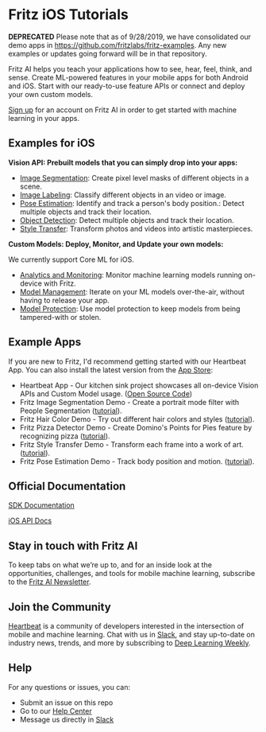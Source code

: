 # Fritz iOS Tutorials 

**DEPRECATED** Please note that as of 9/28/2019, we have consolidated our demo apps in https://github.com/fritzlabs/fritz-examples. Any new examples or updates going forward will be in that repository.

Fritz AI helps you teach your applications how to see, hear, feel, think, and sense. Create ML-powered features in your mobile apps for both Android and iOS. Start with our ready-to-use feature APIs or connect and deploy your own custom models.

[Sign up](https://app.fritz.ai/register?utm_source=github&utm_campaign=fritz-ios-tutorials) for an account on Fritz AI in order to get started with machine learning in your apps.

## Examples for iOS

**Vision API: Prebuilt models that you can simply drop into your apps:**

- [Image Segmentation](https://www.fritz.ai/features/image-segmentation.html?utm_source=github&utm_campaign=fritz-ios-tutorials): Create pixel level masks of different objects in a scene.
- [Image Labeling](https://www.fritz.ai/features/image-labeling.html?utm_source=github&utm_campaign=fritz-ios-tutorials): Classify different objects in an video or image.
- [Pose Estimation](https://www.fritz.ai/features/pose-estimation.html?utm_source=github&utm_campaign=fritz-ios-tutorials): Identify and track a person's body position.: Detect multiple objects and track their location.
- [Object Detection](https://www.fritz.ai/features/object-detection.html?utm_source=github&utm_campaign=fritz-ios-tutorials): Detect multiple objects and track their location.
- [Style Transfer](https://www.fritz.ai/features/style-transfer.html?utm_source=github&utm_campaign=fritz-ios-tutorials): Transform photos and videos into artistic masterpieces.

**Custom Models: Deploy, Monitor, and Update your own models:**

We currently support Core ML for iOS.

- [Analytics and Monitoring](https://www.fritz.ai/features/analytics-monitoring.html?utm_source=github&utm_campaign=fritz-ios-tutorials): Monitor machine learning models running on-device with Fritz.
- [Model Management](https://www.fritz.ai/features/model-management.html?utm_source=github&utm_campaign=fritz-ios-tutorials): Iterate on your ML models over-the-air, without having to release your app.
- [Model Protection](https://www.fritz.ai/features/model-protection.html?utm_source=github&utm_campaign=fritz-ios-tutorials): Use model protection to keep models from being tampered-with or stolen.

## Example Apps

If you are new to Fritz, I'd recommend getting started with our Heartbeat App. You can also install the latest version from the [App Store](https://itunes.apple.com/us/app/heartbeat-by-fritz/id1325206416?mt=8):

- Heartbeat App - Our kitchen sink project showcases all on-device Vision APIs and Custom Model usage. ([Open Source Code](https://github.com/fritzlabs/heartbeat-ios))
- Fritz Image Segmentation Demo - Create a portrait mode filter with People Segmentation ([tutorial](https://heartbeat.fritz.ai/building-an-image-segmentation-app-in-ios-3377eb4a3e7c?utm_source=github&utm_campaign=fritz-ios-tutorials)).
- Fritz Hair Color Demo - Try out different hair colors and styles ([tutorial](https://heartbeat.fritz.ai/try-on-a-new-style-build-an-ios-app-to-change-your-hair-color-with-fritz-hair-segmentation-177324b077b3?utm_source=github&utm_campaign=fritz-ios-tutorials)).
- Fritz Pizza Detector Demo - Create Domino's Points for Pies feature by recognizing pizza ([tutorial](https://heartbeat.fritz.ai/recreate-dominos-points-for-pies-app-on-ios-with-fritz-image-labeling-2ed23398e1c2?utm_source=github&utm_campaign=fritz-ios-tutorials)).
- Fritz Style Transfer Demo - Transform each frame into a work of art. ([tutorial](https://heartbeat.fritz.ai/real-time-style-transfer-for-ios-transform-your-photos-and-videos-into-masterpieces-f04111fcd2ff?utm_source=github&utm_campaign=fritz-ios-tutorials)).
- Fritz Pose Estimation Demo - Track body position and motion. ([tutorial](https://heartbeat.fritz.ai/pose-estimation-on-ios-with-fritz-60c8e5f7d195?utm_source=github&utm_campaign=fritz-ios-tutorials)).

## Official Documentation

[SDK Documentation](https://docs.fritz.ai/?utm_source=github&utm_campaign=fritz-ios-tutorials)

[iOS API Docs](https://docs.fritz.ai/iOS/latest/index.html?utm_source=github&utm_campaign=fritz-ios-tutorials)

## Stay in touch with Fritz AI

To keep tabs on what we’re up to, and for an inside look at the opportunities, challenges, and tools for mobile machine learning, subscribe to the [Fritz AI Newsletter](https://www.fritz.ai/newsletter?utm_campaign=ios-tutorials&utm_source=github).

## Join the Community

[Heartbeat](https://heartbeat.fritz.ai/?utm_campaign=ios-tutorials&utm_source=github) is a community of developers interested in the intersection of mobile and machine learning. Chat with us in [Slack](https://www.fritz.ai/slack?utm_campaign=ios-tutorials&utm_source=github), and stay up-to-date on industry news, trends, and more by subscribing to [Deep Learning Weekly](https://www.deeplearningweekly.com/?utm_campaign=ios-tutorials&utm_source=github).

## Help
For any questions or issues, you can:
- Submit an issue on this repo
- Go to our [Help Center](https://docs.fritz.ai/help-center/index.html?utm_source=github&utm_campaign=fritz-ios-tutorials)
- Message us directly in [Slack](https://fritz.ai/slack?utm_source=github&utm_campaign=fritz-ios-tutorials)

